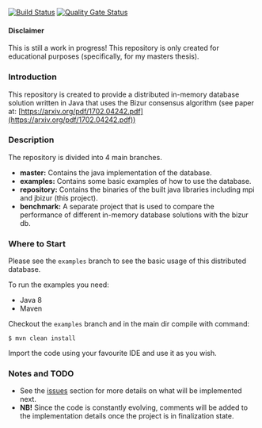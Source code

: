 [![Build Status](https://api.travis-ci.com/mboysan/jbizur.svg?branch=master)](https://travis-ci.com/mboysan/jbizur)
[![Quality Gate Status](https://sonarcloud.io/api/project_badges/measure?project=ee.ut%3Ajbizur&metric=alert_status)](https://sonarcloud.io/dashboard?id=ee.ut%3Ajbizur)

#### Disclaimer
This is still a work in progress! This repository is only
created for educational purposes (specifically, for my 
masters thesis).


### Introduction

This repository is created to provide a distributed in-memory
database solution written in Java that uses the Bizur consensus algorithm (see paper at: [https://arxiv.org/pdf/1702.04242.pdf](https://arxiv.org/pdf/1702.04242.pdf))


### Description

The repository is divided into 4 main branches.

* **master:** Contains the java implementation of the database.
* **examples:** Contains some basic examples of how to use the database.
* **repository:** Contains the binaries of the built java libraries including mpi and jbizur (this project).
* **benchmark:** A separate project that is used to compare the performance of different in-memory database solutions with the bizur db.


### Where to Start

Please see the ```examples``` branch to see the basic usage 
of this distributed database.

To run the examples you need:
* Java 8
* Maven

Checkout the ```examples``` branch and in the main dir 
compile with command:
```
$ mvn clean install
```
Import the code using your favourite IDE and use it as you
wish.


### Notes and TODO

* See the [issues](https://github.com/mboysan/jbizur/issues)
section for more details on what will be implemented next.
* **NB!** Since the code is constantly evolving, comments 
will be added to the implementation details once the 
project is in finalization state.

